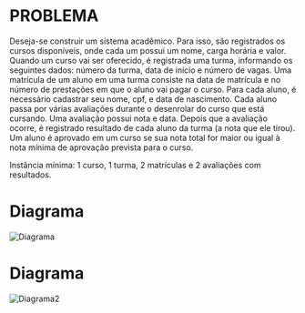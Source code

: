 # PROBLEMA

Deseja-se construir um sistema acadêmico. Para isso, são registrados os cursos
disponíveis, onde cada um possui um nome, carga horária e valor. Quando um curso vai ser
oferecido, é registrada uma turma, informando os seguintes dados: número da turma, data de
início e número de vagas. Uma matrícula de um aluno em uma turma consiste na data de
matrícula e no número de prestações em que o aluno vai pagar o curso. Para cada aluno, é
necessário cadastrar seu nome, cpf, e data de nascimento. Cada aluno passa por várias avaliações
durante o desenrolar do curso que está cursando. Uma avaliação possui nota e data. Depois que a
avaliação ocorre, é registrado resultado de cada aluno da turma (a nota que ele tirou). Um aluno é
aprovado em um curso se sua nota total for maior ou igual à nota mínima de aprovação prevista
para o curso.

Instância mínima: 1 curso, 1 turma, 2 matrículas e 2 avaliações com resultados.

# Diagrama

![Diagrama](https://i.ibb.co/vjPchNm/diagrama-CURSO1.jpg)

# Diagrama

![Diagrama2](https://i.ibb.co/fx3SPb7/diagrama-CURSO2.png)
